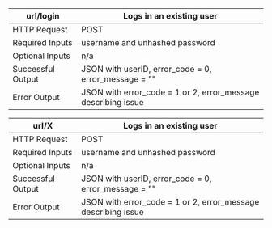 url/login | Logs in an existing user
--- | ---
HTTP Request | POST
Required Inputs | username and unhashed password
Optional Inputs | n/a
Successful Output | JSON with userID, error_code = 0, error_message = ""
Error Output | JSON with error_code = 1 or 2, error_message describing issue

url/X | Logs in an existing user
--- | ---
HTTP Request | POST
Required Inputs | username and unhashed password
Optional Inputs | n/a
Successful Output | JSON with userID, error_code = 0, error_message = ""
Error Output | JSON with error_code = 1 or 2, error_message describing issue


